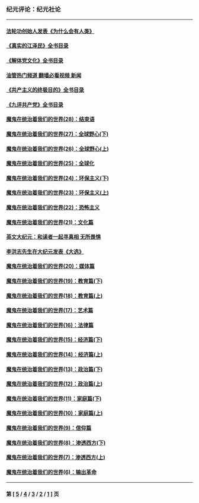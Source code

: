 ### 纪元评论：纪元社论
---
#### [法轮功创始人发表《为什么会有人类》](../../pages/nsc422/n13912117.md?02180330) 
#### [《真实的江泽民》全书目录](../../pages/nsc422/n13721399.md?02180330) 
#### [《解体党文化》全书目录](../../pages/nsc422/n13721157.md?02180330) 
#### [油管热门频道 翻墙必看视频 新闻](ok?02180330)
#### [《共产主义的终极目的》全书目录](../../pages/nsc422/n13721048.md?02180330) 
#### [《九评共产党》全书目录](../../pages/nsc422/n13708085.md?02180330) 
#### [魔鬼在统治着我们的世界(28)：结束语](../../pages/nsc422/n10936246.md?02180330) 
#### [魔鬼在统治着我们的世界(27)：全球野心(下)](../../pages/nsc422/n10928319.md?02180330) 
#### [魔鬼在统治着我们的世界(26)：全球野心(上)](../../pages/nsc422/n10900318.md?02180330) 
#### [魔鬼在统治着我们的世界(25)：全球化](../../pages/nsc422/n10788205.md?02180330) 
#### [魔鬼在统治着我们的世界(24)：环保主义(下)](../../pages/nsc422/n10695307.md?02180330) 
#### [魔鬼在统治着我们的世界(23)：环保主义(上)](../../pages/nsc422/n10688613.md?02180330) 
#### [魔鬼在统治着我们的世界(22)：恐怖主义](../../pages/nsc422/n10614727.md?02180330) 
#### [魔鬼在统治着我们的世界(21)：文化篇](../../pages/nsc422/n10597706.md?02180330) 
#### [英文大纪元：和读者一起寻真相 无所畏惧](../../pages/nsc422/n12542027.md?02180330) 
#### [李洪志先生在大纪元发表《大选》](../../pages/nsc422/n12534746.md?02180330) 
#### [魔鬼在统治着我们的世界(20)：媒体篇](../../pages/nsc422/n10586579.md?02180330) 
#### [魔鬼在统治着我们的世界(19)：教育篇(下)](../../pages/nsc422/n10564808.md?02180330) 
#### [魔鬼在统治着我们的世界(18)：教育篇(上)](../../pages/nsc422/n10526970.md?02180330) 
#### [魔鬼在统治着我们的世界(17)：艺术篇](../../pages/nsc422/n10499093.md?02180330) 
#### [魔鬼在统治着我们的世界(16)：法律篇](../../pages/nsc422/n10485969.md?02180330) 
#### [魔鬼在统治着我们的世界(15)：经济篇(下)](../../pages/nsc422/n10469975.md?02180330) 
#### [魔鬼在统治着我们的世界(14)：经济篇(上)](../../pages/nsc422/n10457370.md?02180330) 
#### [魔鬼在统治着我们的世界(13)：政治篇(下)](../../pages/nsc422/n10448270.md?02180330) 
#### [魔鬼在统治着我们的世界(12)：政治篇(上)](../../pages/nsc422/n10444576.md?02180330) 
#### [魔鬼在统治着我们的世界(11)：家庭篇(下)](../../pages/nsc422/n10440961.md?02180330) 
#### [魔鬼在统治着我们的世界(10)：家庭篇(上)](../../pages/nsc422/n10435448.md?02180330) 
#### [魔鬼在统治着我们的世界(9)：信仰篇](../../pages/nsc422/n10432159.md?02180330) 
#### [魔鬼在统治着我们的世界(8)：渗透西方(下)](../../pages/nsc422/n10429603.md?02180330) 
#### [魔鬼在统治着我们的世界(7)：渗透西方(上)](../../pages/nsc422/n10426013.md?02180330) 
#### [魔鬼在统治着我们的世界(6)：输出革命](../../pages/nsc422/n10421536.md?02180330) 

---
#### 第 [ [5](./5.md?02180330) / [4](./4.md?02180330) / [3](./3.md?02180330) / [2](./2.md?02180330) / [1](./1.md?02180330) ] 页
